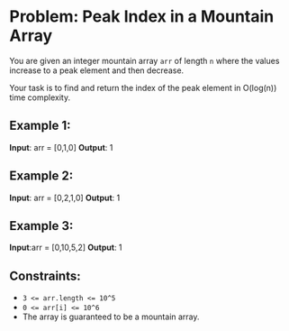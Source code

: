 # Problem: Peak Index in a Mountain Array

You are given an integer mountain array `arr` of length `n` where the values increase to a peak element and then decrease.

Your task is to find and return the index of the peak element in O(log(n)) time complexity.

## Example 1:

**Input**: arr = [0,1,0]
**Output**: 1

## Example 2:

**Input**: arr = [0,2,1,0]
**Output**: 1

## Example 3:

**Input**:arr = [0,10,5,2]
**Output**: 1

## Constraints:

- `3 <= arr.length <= 10^5`
- `0 <= arr[i] <= 10^6`
- The array is guaranteed to be a mountain array.
